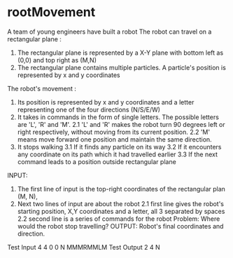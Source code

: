 # rootMovement
A team of young engineers have built a robot
The robot can travel on a rectangular plane :
1. The rectangular plane is represented by a X-Y plane with bottom left as (0,0) and top right as
(M,N)
2. The rectangular plane contains multiple particles. A particle's position is represented by x and
y coordinates

The robot's movement :
1. Its position is represented by x and y coordinates and a letter representing one of the four
directions (N/S/E/W)
2. It takes in commands in the form of single letters. The possible letters are 'L', 'R' and 'M'.
2.1 'L' and 'R' makes the robot turn 90 degrees left or right respectively, without moving from
its current position.
2.2 'M' means move forward one position and maintain the same direction.
3. It stops walking
3.1 If it finds any particle on its way
3.2 If it encounters any coordinate on its path which it had travelled earlier
3.3 If the next command leads to a position outside rectangular plane

INPUT:
1. The first line of input is the top-right coordinates of the rectangular plan (M, N),
2. Next two lines of input are about the robot
2.1 first line gives the robot's starting position, X,Y coordinates and a letter, all 3 separated by
spaces
2.2 second line is a series of commands for the robot
Problem:
Where would the robot stop travelling?
OUTPUT:
Robot's final coordinates and direction.

Test Input
4 4
0 0 N
MMMRMMLM
Test Output
2 4 N
